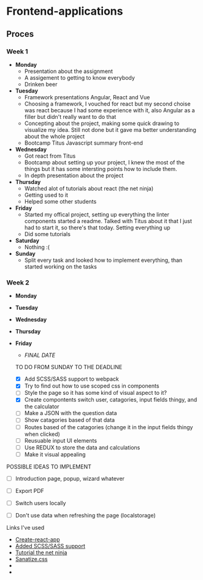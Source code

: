 # Frontend-applications

## Proces
### Week 1
* **Monday**
   * Presentation about the assignment
   * A assigement to getting to know everybody
   * Drinken beer
* **Tuesday**
  * Framework presentations Angular, React and Vue
  * Choosing a framework, I vouched for react but my second choise was react because I had some experience with it, also Angular as a filler but didn't really want to do that
  * Concepting about the project, making some quick drawing to visualize my idea. Still not done but it gave ma  better understanding about the whole project
  * Bootcamp Titus Javascript summary front-end
* **Wednesday**
  * Got react from Titus
  * Bootcamp about setting up your project, I knew the most of the things but it has some intersting points how to include them.
  * In depth presentation about the project
* **Thursday**
  * Watched alot of tutorials about react (the net ninja)
  * Getting used to it
  * Helped some other students
* **Friday**
  * Started my offical project, setting up everything the linter components started a readme. Talked with Titus about it that I just had to start it, so there's that today. Setting everything up
  * Did some tutorials
* **Saturday**
  * Nothing :(
* **Sunday**
  * Split every task and looked how to implement everything, than started working on the tasks

### Week 2
* **Monday**
* **Tuesday**
* **Wednesday**
* **Thursday**
* **Friday**
  * _FINAL DATE_


  TO DO FROM SUNDAY TO THE DEADLINE

  - [X] Add SCSS/SASS support to webpack
  - [X] Try to find out how to use scoped css in components
  - [ ] Style the page so it has some kind of visual aspect to it?
  - [X] Create compontents switch user, catagories, input fields thingy, and the calculator
  - [ ] Make a JSON with the question data
  - [ ] Show catagories based of that data
  - [ ] Routes based of the catagories (change it in the input fields thingy when clicked)
  - [ ] Reusuable input UI elements
  - [ ] Use REDUX to store the data and calculations
  - [ ] Make it visual appealing

POSSIBLE IDEAS TO IMPLEMENT
- [ ] Introduction page, popup, wizard whatever
- [ ] Export PDF
- [ ] Switch users locally
- [ ] Don't use data when refreshing the page (localstorage)


Links I've used

* [Create-react-app](https://reactjs.org/docs/create-a-new-react-app.html)
* [Added SCSS/SASS support](https://medium.com/@oreofeolurin/configuring-scss-with-react-create-react-app-1f563f862724)
* [Tutorial the net ninja](https://www.youtube.com/watch?v=OxIDLw0M-m0&list=PL4cUxeGkcC9ij8CfkAY2RAGb-tmkNwQHG)
* [Sanatize.css](https://github.com/csstools/sanitize.css)
* []()
* []()
